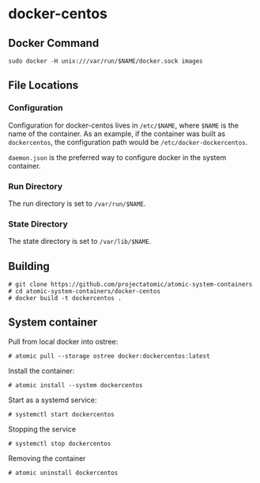 # docker-centos

## Docker Command

```sudo docker -H unix:///var/run/$NAME/docker.sock images```

## File Locations

### Configuration

Configuration for docker-centos lives in ``/etc/$NAME``, where
``$NAME`` is the name of the container. As an example, if the container was
built as ``dockercentos``, the configuration path would be
``/etc/docker-dockercentos``.

``daemon.json`` is the preferred way to configure docker in the system container.


### Run Directory

The run directory is set to ``/var/run/$NAME``.


### State Directory

The state directory is set to ``/var/lib/$NAME``.


## Building

```
# git clone https://github.com/projectatomic/atomic-system-containers
# cd atomic-system-containers/docker-centos
# docker build -t dockercentos .
```


## System container

Pull from local docker into ostree:

```
# atomic pull --storage ostree docker:dockercentos:latest
```

Install the container:

```
# atomic install --system dockercentos
```

Start as a systemd service:

```
# systemctl start dockercentos
```

Stopping the service

```
# systemctl stop dockercentos
```

Removing the container

```
# atomic uninstall dockercentos
```
